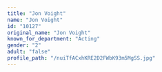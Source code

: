 ```yaml
---
title: "Jon Voight"
name: "Jon Voight"
id: "10127"
original_name: "Jon Voight"
known_for_department: "Acting"
gender: "2"
adult: "false"
profile_path: "/nuiTfACxhKRE2D2FWbK93m5MgSS.jpg"
---
```


